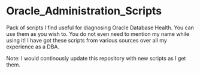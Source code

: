 Oracle_Administration_Scripts
=============================

Pack of scripts I find useful for diagnosing Oracle Database Health. 
You can use them as you wish to. You do not even need to mention my name while using it!
I have got these scripts from various sources over all my experience as a DBA. 

Note: I would continously update this repository with new scripts as I get them. 

